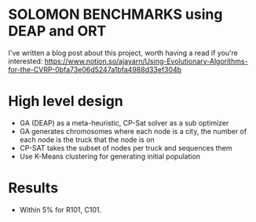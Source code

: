 # SOLOMON BENCHMARKS using DEAP and ORT

I've written a blog post about this project, worth having a read if you're interested: https://www.notion.so/ajayarn/Using-Evolutionary-Algorithms-for-the-CVRP-0bfa73e06d5247a1bfa4988d33ef304b

# High level design
- GA (DEAP) as a meta-heuristic, CP-Sat solver as a sub optimizer
- GA generates chromosomes where each node is a city, the number of each node is the truck that the node is on
- CP-SAT takes the subset of nodes per truck and sequences them
- Use K-Means clustering for generating initial population

# Results
- Within 5% for R101, C101. 
